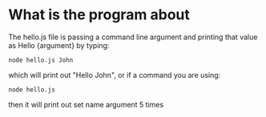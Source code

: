 # What is the program about

The hello.js file is passing a command line argument and printing that value as Hello {argument} by typing:

```
node hello.js John
```

which will print out "Hello John", or if a command you are using:

```
node hello.js
```

then it will print out set name argument 5 times
